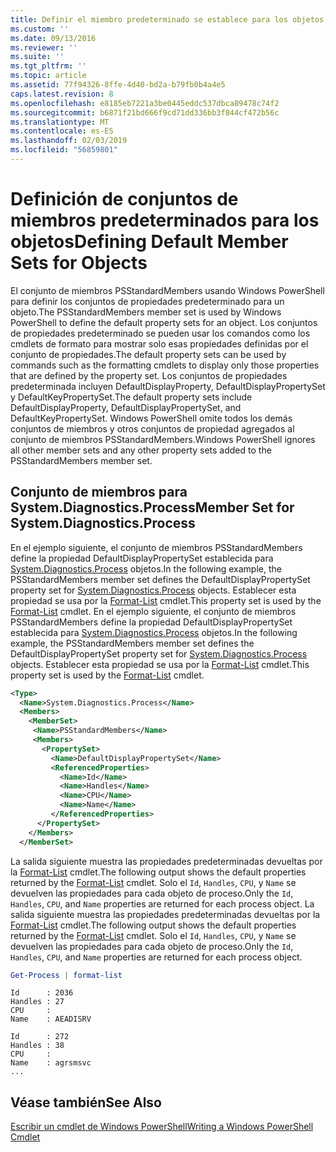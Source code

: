 ```yaml
---
title: Definir el miembro predeterminado se establece para los objetos | Microsoft Docs
ms.custom: ''
ms.date: 09/13/2016
ms.reviewer: ''
ms.suite: ''
ms.tgt_pltfrm: ''
ms.topic: article
ms.assetid: 77f94326-8ffe-4d40-bd2a-b79fb0b4a4e5
caps.latest.revision: 8
ms.openlocfilehash: e8185eb7221a3be0445eddc537dbca89478c74f2
ms.sourcegitcommit: b6871f21bd666f9cd71dd336bb3f844cf472b56c
ms.translationtype: MT
ms.contentlocale: es-ES
ms.lasthandoff: 02/03/2019
ms.locfileid: "56859801"
---
```

# <a name="defining-default-member-sets-for-objects"></a><span data-ttu-id="f084c-102">Definición de conjuntos de miembros predeterminados para los objetos</span><span class="sxs-lookup"><span data-stu-id="f084c-102">Defining Default Member Sets for Objects</span></span>

<span data-ttu-id="f084c-103">El conjunto de miembros PSStandardMembers usando Windows PowerShell para definir los conjuntos de propiedades predeterminado para un objeto.</span><span class="sxs-lookup"><span data-stu-id="f084c-103">The PSStandardMembers member set is used by Windows PowerShell to define the default property sets for an object.</span></span> <span data-ttu-id="f084c-104">Los conjuntos de propiedades predeterminado se pueden usar los comandos como los cmdlets de formato para mostrar solo esas propiedades definidas por el conjunto de propiedades.</span><span class="sxs-lookup"><span data-stu-id="f084c-104">The default property sets can be used by commands such as the formatting cmdlets to display only those properties that are defined by the property set.</span></span> <span data-ttu-id="f084c-105">Los conjuntos de propiedades predeterminada incluyen DefaultDisplayProperty, DefaultDisplayPropertySet y DefaultKeyPropertySet.</span><span class="sxs-lookup"><span data-stu-id="f084c-105">The default property sets include DefaultDisplayProperty, DefaultDisplayPropertySet, and DefaultKeyPropertySet.</span></span> <span data-ttu-id="f084c-106">Windows PowerShell omite todos los demás conjuntos de miembros y otros conjuntos de propiedad agregados al conjunto de miembros PSStandardMembers.</span><span class="sxs-lookup"><span data-stu-id="f084c-106">Windows PowerShell ignores all other member sets and any other property sets added to the PSStandardMembers member set.</span></span>

## <a name="member-set-for-systemdiagnosticsprocess"></a><span data-ttu-id="f084c-107">Conjunto de miembros para System.Diagnostics.Process</span><span class="sxs-lookup"><span data-stu-id="f084c-107">Member Set for System.Diagnostics.Process</span></span>

<span data-ttu-id="f084c-108">En el ejemplo siguiente, el conjunto de miembros PSStandardMembers define la propiedad DefaultDisplayPropertySet establecida para [System.Diagnostics.Process](/dotnet/api/System.Diagnostics.Process) objetos.</span><span class="sxs-lookup"><span data-stu-id="f084c-108">In the following example, the PSStandardMembers member set defines the DefaultDisplayPropertySet property set for [System.Diagnostics.Process](/dotnet/api/System.Diagnostics.Process) objects.</span></span> <span data-ttu-id="f084c-109">Establecer esta propiedad se usa por la [Format-List](/powershell/module/Microsoft.PowerShell.Utility/Format-List) cmdlet.</span><span class="sxs-lookup"><span data-stu-id="f084c-109">This property set is used by the [Format-List](/powershell/module/Microsoft.PowerShell.Utility/Format-List) cmdlet.</span></span>
<span data-ttu-id="f084c-110">En el ejemplo siguiente, el conjunto de miembros PSStandardMembers define la propiedad DefaultDisplayPropertySet establecida para [System.Diagnostics.Process](/dotnet/api/System.Diagnostics.Process) objetos.</span><span class="sxs-lookup"><span data-stu-id="f084c-110">In the following example, the PSStandardMembers member set defines the DefaultDisplayPropertySet property set for [System.Diagnostics.Process](/dotnet/api/System.Diagnostics.Process) objects.</span></span> <span data-ttu-id="f084c-111">Establecer esta propiedad se usa por la [Format-List](/powershell/module/Microsoft.PowerShell.Utility/Format-List) cmdlet.</span><span class="sxs-lookup"><span data-stu-id="f084c-111">This property set is used by the [Format-List](/powershell/module/Microsoft.PowerShell.Utility/Format-List) cmdlet.</span></span>

```xml
<Type>
  <Name>System.Diagnostics.Process</Name>
  <Members>
    <MemberSet>
     <Name>PSStandardMembers</Name>
     <Members>
       <PropertySet>
         <Name>DefaultDisplayPropertySet</Name>
         <ReferencedProperties>
           <Name>Id</Name>
           <Name>Handles</Name>
           <Name>CPU</Name>
           <Name>Name</Name>
         </ReferencedProperties>
      </PropertySet>
    </Members>
  </MemberSet>
```

<span data-ttu-id="f084c-112">La salida siguiente muestra las propiedades predeterminadas devueltas por la [Format-List](/powershell/module/Microsoft.PowerShell.Utility/Format-List) cmdlet.</span><span class="sxs-lookup"><span data-stu-id="f084c-112">The following output shows the default properties returned by the [Format-List](/powershell/module/Microsoft.PowerShell.Utility/Format-List) cmdlet.</span></span> <span data-ttu-id="f084c-113">Solo el `Id`, `Handles`, `CPU`, y `Name` se devuelven las propiedades para cada objeto de proceso.</span><span class="sxs-lookup"><span data-stu-id="f084c-113">Only the `Id`, `Handles`, `CPU`, and `Name` properties are returned for each process object.</span></span>
<span data-ttu-id="f084c-114">La salida siguiente muestra las propiedades predeterminadas devueltas por la [Format-List](/powershell/module/Microsoft.PowerShell.Utility/Format-List) cmdlet.</span><span class="sxs-lookup"><span data-stu-id="f084c-114">The following output shows the default properties returned by the [Format-List](/powershell/module/Microsoft.PowerShell.Utility/Format-List) cmdlet.</span></span> <span data-ttu-id="f084c-115">Solo el `Id`, `Handles`, `CPU`, y `Name` se devuelven las propiedades para cada objeto de proceso.</span><span class="sxs-lookup"><span data-stu-id="f084c-115">Only the `Id`, `Handles`, `CPU`, and `Name` properties are returned for each process object.</span></span>

```powershell
Get-Process | format-list
```

```output
Id      : 2036
Handles : 27
CPU     :
Name    : AEADISRV

Id      : 272
Handles : 38
CPU     :
Name    : agrsmsvc
...
```

## <a name="see-also"></a><span data-ttu-id="f084c-116">Véase también</span><span class="sxs-lookup"><span data-stu-id="f084c-116">See Also</span></span>

[<span data-ttu-id="f084c-117">Escribir un cmdlet de Windows PowerShell</span><span class="sxs-lookup"><span data-stu-id="f084c-117">Writing a Windows PowerShell Cmdlet</span></span>](./writing-a-windows-powershell-cmdlet.md)
